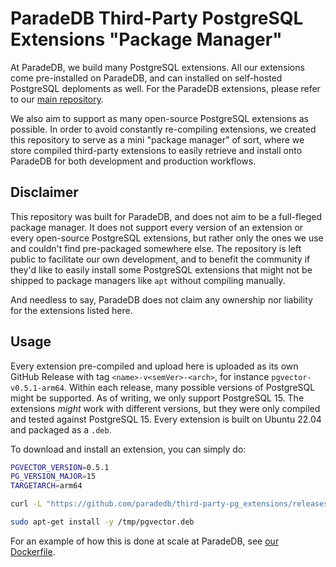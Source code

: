 # ParadeDB Third-Party PostgreSQL Extensions "Package Manager"

At ParadeDB, we build many PostgreSQL extensions. All our extensions come pre-installed on ParadeDB, and can installed on self-hosted PostgreSQL deploments as well. For the ParadeDB extensions, please refer to our [main repository](https://github.com/paradedb/paradedb).

We also aim to support as many open-source PostgreSQL extensions as possible. In order to avoid constantly re-compiling extensions, we created this repository to serve as a mini "package manager" of sort, where we store compiled third-party extensions to easily retrieve and install onto ParadeDB for both development and production workflows.

## Disclaimer

This repository was built for ParadeDB, and does not aim to be a full-fleged package manager. It does not support every version of an extension or every open-source PostgreSQL extensions, but rather only the ones we use and couldn't find pre-packaged somewhere else. The repository is left public to facilitate our own development, and to benefit the community if they'd like to easily install some PostgreSQL extensions that might not be shipped to package managers like `apt` without compiling manually.

And needless to say, ParadeDB does not claim any ownership nor liability for the extensions listed here.

## Usage

Every extension pre-compiled and upload here is uploaded as its own GitHub Release with tag `<name>-v<semVer>-<arch>`, for instance `pgvector-v0.5.1-arm64`. Within each release, many possible versions of PostgreSQL might be supported. As of writing, we only support PostgreSQL 15. The extensions *might* work with different versions, but they were only compiled and tested against PostgreSQL 15. Every extension is built on Ubuntu 22.04 and packaged as a `.deb`.

To download and install an extension, you can simply do:

```bash
PGVECTOR_VERSION=0.5.1
PG_VERSION_MAJOR=15
TARGETARCH=arm64

curl -L "https://github.com/paradedb/third-party-pg_extensions/releases/download/pgvector-v${PGVECTOR_VERSION}-$TARGETARCH/pgvector-v${PGVECTOR_VERSION}-pg${PG_VERSION_MAJOR}-$TARGETARCH-linux-gnu.deb" -o /tmp/pgvector.deb

sudo apt-get install -y /tmp/pgvector.deb
```

For an example of how this is done at scale at ParadeDB, see [our Dockerfile](https://github.com/paradedb/paradedb/blob/dev/docker/Dockerfile#L186).
